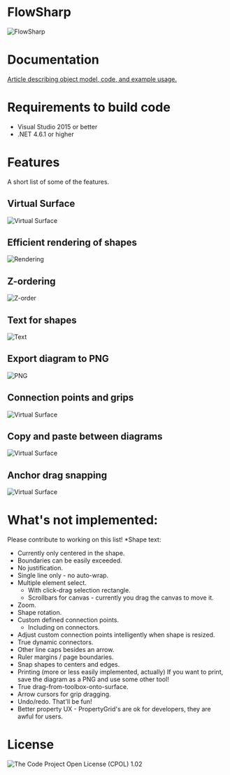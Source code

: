 # FlowSharp

![FlowSharp](https://github.com/cliftonm/FlowSharp/blob/master/Article/flowsharp2.png)
# Documentation
[Article describing object model, code, and example usage.](http://htmlpreview.github.io/?https://github.com/cliftonm/FlowSharp/blob/master/Article/index.htm)
# Requirements to build code
* Visual Studio 2015 or better
* .NET 4.6.1 or higher

# Features
A short list of some of the features.
## Virtual Surface
![Virtual Surface](https://github.com/cliftonm/FlowSharp/blob/master/Article/img1.png)
## Efficient rendering of shapes
![Rendering](https://github.com/cliftonm/FlowSharp/blob/master/Article/img2.png)
## Z-ordering
![Z-order](https://github.com/cliftonm/FlowSharp/blob/master/Article/img3.png)
## Text for shapes
![Text](https://github.com/cliftonm/FlowSharp/blob/master/Article/img4.png)
## Export diagram to PNG
![PNG](https://github.com/cliftonm/FlowSharp/blob/master/Article/img5.png)
## Connection points and grips
![Virtual Surface](https://github.com/cliftonm/FlowSharp/blob/master/Article/img8.png)
## Copy and paste between diagrams
![Virtual Surface](https://github.com/cliftonm/FlowSharp/blob/master/Article/img11.png)
## Anchor drag snapping
![Virtual Surface](https://github.com/cliftonm/FlowSharp/blob/master/Article/snapping.png)
# What's not implemented:
Please contribute to working on this list!
*Shape text:
  * Currently only centered in the shape.
  * Boundaries can be easily exceeded.
  * No justification.
  * Single line only - no auto-wrap.
* Multiple element select.
  * With click-drag selection rectangle.
  * Scrollbars for canvas - currently you drag the canvas to move it.
* Zoom.
* Shape rotation.
* Custom defined connection points.
  * Including on connectors.
* Adjust custom connection points intelligently when shape is resized.
* True dynamic connectors.
* Other line caps besides an arrow.
* Ruler margins / page boundaries.
* Snap shapes to centers and edges.
* Printing (more or less easily implemented, actually)  If you want to print, save the diagram as a PNG and use some other tool!
* True drag-from-toolbox-onto-surface.
* Arrow cursors for grip dragging.
* Undo/redo.  That'll be fun!
* Better property UX - PropertyGrid's are ok for developers, they are awful for users.

# License
![The Code Project Open License (CPOL) 1.02](http://htmlpreview.github.io/?http://www.codeproject.com/info/cpol10.aspx)

